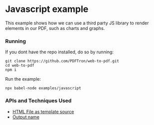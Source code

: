 # Javascript example 
This example shows how we can use a third party JS library to render elements in our PDF, such as charts and graphs.

### Running

If you dont have the repo installed, do so by running:
```
git clone https://github.com/PDFTron/web-to-pdf.git
cd web-to-pdf
npm i
```

Run the example:
```
npx babel-node examples/javascript
```

### APIs and Techniques Used
- [HTML File as template source](../../documentation/api.md#html-file)
- [Output name](../../documentation/api.md#outputname)